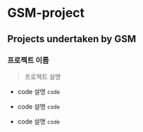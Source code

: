 GSM-project
=============
Projects undertaken by GSM
-------------
### 프로젝트 이름
>프로젝트 설명
* code 설명
```code```
+ code 설명
```code```
- code 설명
```code```
